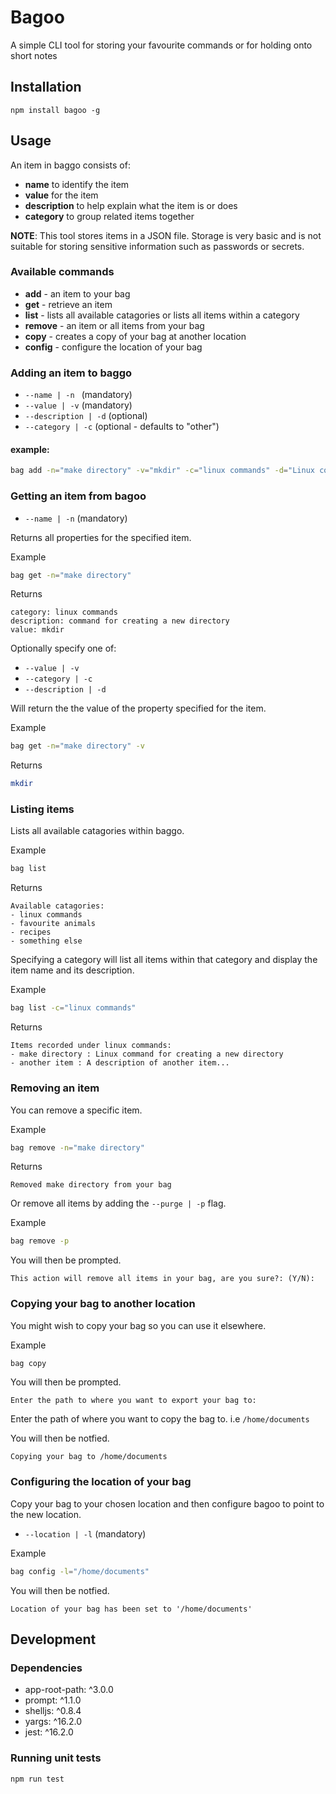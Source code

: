 # Bagoo
A simple CLI tool for storing your favourite commands or for holding onto short notes
## Installation
`npm install bagoo -g`

## Usage
An item in baggo consists of:
- **name** to identify the item
- **value** for the item
- **description** to help explain what the item is or does
- **category** to group related items together

**NOTE**: This tool stores items in a JSON file. Storage is very basic and is not suitable for storing sensitive information such as passwords or secrets. 
### Available commands
- **add** - an item to your bag
- **get** - retrieve an item
- **list** - lists all available catagories or lists all items within a category
- **remove** - an item or all items from your bag
- **copy** - creates a copy of your bag at another location
- **config** - configure the location of your bag
### Adding an item to baggo
- `--name | -n ` (mandatory)
- `--value | -v` (mandatory)
- `--description | -d` (optional)
- `--category | -c` (optional - defaults to "other")

#### example:
```sh
bag add -n="make directory" -v="mkdir" -c="linux commands" -d="Linux command for creating a new directory"
```

### Getting an item from bagoo
- `--name | -n` (mandatory)

Returns all properties for the specified item.

Example
```sh
bag get -n="make directory"
```

Returns
```
category: linux commands
description: command for creating a new directory
value: mkdir
```
Optionally specify one of:
- `--value | -v`
- `--category | -c`
- `--description | -d`

Will return the the value of the property specified for the item.

Example
```sh
bag get -n="make directory" -v
```
Returns
```sh
mkdir
```

### Listing items
Lists all available catagories within baggo.

Example
```sh
bag list
```
Returns
```
Available catagories:
- linux commands
- favourite animals
- recipes
- something else
```

Specifying a category will list all items within that category and display the item name and its description.

Example
```sh
bag list -c="linux commands"
```

Returns
```
Items recorded under linux commands:
- make directory : Linux command for creating a new directory
- another item : A description of another item... 
```

### Removing an item
You can remove a specific item.

Example 
```sh
bag remove -n="make directory"
```
Returns
```
Removed make directory from your bag
```
Or remove all items by adding the `--purge | -p` flag.

Example
```sh
bag remove -p
```
You will then be prompted.
```
This action will remove all items in your bag, are you sure?: (Y/N): 
```

### Copying your bag to another location
You might wish to copy your bag so you can use it elsewhere.

Example
```sh
bag copy
```
You will then be prompted.
```
Enter the path to where you want to export your bag to:
```
Enter the path of where you want to copy the bag to.
i.e `/home/documents`

You will then be notfied.
```
Copying your bag to /home/documents
```

### Configuring the location of your bag
Copy your bag to your chosen location and then configure bagoo to point to the new location.

- `--location | -l` (mandatory)

Example
```sh
bag config -l="/home/documents"
```
You will then be notfied.
```
Location of your bag has been set to '/home/documents'
```

## Development
### Dependencies
- app-root-path: ^3.0.0
- prompt: ^1.1.0
- shelljs: ^0.8.4
- yargs: ^16.2.0
- jest: ^16.2.0

### Running unit tests
```
npm run test
```
